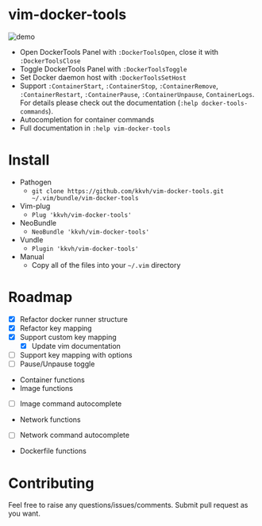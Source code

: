 # vim-docker-tools
![demo](https://thumbs.gfycat.com/JitteryHealthyAmericanshorthair-size_restricted.gif) 
* Open DockerTools Panel with `:DockerToolsOpen`, close it with `:DockerToolsClose`
* Toggle DockerTools Panel with `:DockerToolsToggle`
* Set Docker daemon host with `:DockerToolsSetHost`
* Support `:ContainerStart`, `:ContainerStop`, `:ContainerRemove`, `:ContainerRestart`, `:ContainerPause`, `:ContainerUnpause`, `ContainerLogs`. For details please check out the documentation (`:help docker-tools-commands`).
* Autocompletion for container commands
* Full documentation in `:help vim-docker-tools`
# Install
* Pathogen
  * `git clone https://github.com/kkvh/vim-docker-tools.git ~/.vim/bundle/vim-docker-tools`
* Vim-plug
  * `Plug 'kkvh/vim-docker-tools'`
* NeoBundle
  * `NeoBundle 'kkvh/vim-docker-tools'`
* Vundle
  * `Plugin 'kkvh/vim-docker-tools'`
* Manual
  * Copy all of the files into your `~/.vim` directory
# Roadmap
* [x] Refactor docker runner structure
* [x] Refactor key mapping
* [x] Support custom key mapping
  * [x] Update vim documentation
* [ ] Support key mapping with options
* [ ] Pause/Unpause toggle
* Container functions
* Image functions
* [ ] Image command autocomplete
* Network functions
* [ ] Network command autocomplete
* Dockerfile functions
# Contributing
Feel free to raise any questions/issues/comments. Submit pull request as you want.
